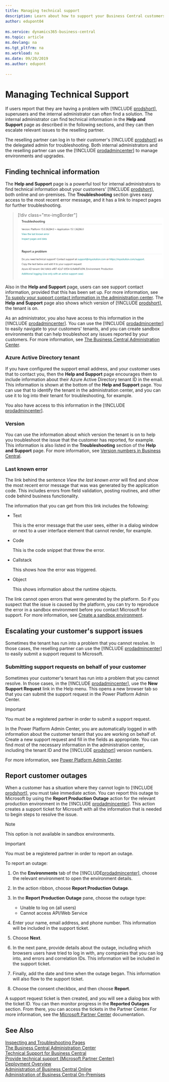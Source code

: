 ```yaml
---
title: Managing technical support
description: Learn about how to support your Business Central customers, online and on-premises.
author: edupont04

ms.service: dynamics365-business-central
ms.topic: article
ms.devlang: na
ms.tgt_pltfrm: na
ms.workload: na
ms.date: 09/20/2019
ms.author: edupont

---
```


# Managing Technical Support

If users report that they are having a problem with [!INCLUDE [prodshort](../developer/includes/prodshort.md)], superusers and the internal administrator can often find a solution. The internal administrator can find technical information in the **Help and Support** page as described in the following sections, and they can then escalate relevant issues to the reselling partner.  

The reselling partner can log in to their customer's [!INCLUDE [prodshort](../developer/includes/prodshort.md)] as the delegated admin for troubleshooting. Both internal administrators and the reselling partner can use the [!INCLUDE [prodadmincenter](../developer/includes/prodadmincenter.md)] to manage environments and upgrades.  

## Finding technical information

The **Help and Support** page is a powerful tool for internal administrators to find technical information about your customers' [!INCLUDE [prodshort](../developer/includes/prodshort.md)], both online and on-premises. The **Troubleshooting** section gives easy access to the most recent error message, and it has a link to inspect pages for further troubleshooting.  

> [!div class="mx-imgBorder"]
> ![Links for troubleshooting and support from the Help and Support page](../developer/media/admin/helpsupport_managed.png)

Also in the **Help and Support** page, users can see support contact information, provided that this has been set up. For more information, see [To supply your support contact information in the administration center](../technical-support.md#to-supply-your-support-contact-information-in-the-administration-center). The **Help and Support** page also shows which version of [!INCLUDE [prodshort](../developer/includes/prodshort.md)], the tenant is on.  

As an administrator, you also have access to this information in the [!INCLUDE [prodadmincenter](../developer/includes/prodadmincenter.md)]. You can use the [!INCLUDE [prodadmincenter](../developer/includes/prodadmincenter.md)] to easily navigate to your customers' tenants, and you can create sandbox environments that can help troubleshoot any issues reported by your customers. For more information, see [The Business Central Administration Center](tenant-admin-center.md).  

### Azure Active Directory tenant

If you have configured the support email address, and your customer uses that to contact you, then the **Help and Support** page encourages them to include information about their Azure Active Directory tenant ID in the email. This information is shown at the bottom of the **Help and Support** page. You can use that to identify the tenant in the administration center, and you can use it to log into their tenant for troubleshooting, for example.  

You also have access to this information in the [!INCLUDE [prodadmincenter](../developer/includes/prodadmincenter.md)].  

### Version

You can use the information about which version the tenant is on to help you troubleshoot the issue that the customer has reported, for example. This information is also listed in the **Troubleshooting** section of the **Help and Support** page. For more information, see [Version numbers in Business Central](version-numbers.md).  

### Last known error

The link behind the sentence *View the last known error* will find and show the most recent error message that was was generated by the application code. This includes errors from field validation, posting routines, and other code behind business functionality.  

The information that you can get from this link includes the following:

- Text

    This is the error message that the user sees, either in a dialog window or next to a user interface element that cannot render, for example.
- Code

    This is the code snippet that threw the error.
- Callstack

    This shows how the error was triggered.
- Object

    This shows information about the runtime objects.

The link cannot open errors that were generated by the platform. So if you suspect that the issue is caused by the platform, you can try to reproduce the error in a sandbox environment before you contact Microsoft for support. For more information, see [Create a sandbox environment](tenant-admin-center-environments.md#create-a-sandbox-environment).

## Escalating your customer's support issues

Sometimes the tenant has run into a problem that you cannot resolve. In those cases, the reselling partner can use the [!INCLUDE [prodadmincenter](../developer/includes/prodadmincenter.md)] to easily submit a support request to Microsoft.  

### Submitting support requests on behalf of your customer

Sometimes your customer's tenant has run into a problem that you cannot resolve. In those cases, in the [!INCLUDE [prodadmincenter](../developer/includes/prodadmincenter.md)], use the **New Support Request** link in the Help menu. This opens a new browser tab so that you can submit the support request in the Power Platform Admin Center.  

> [!IMPORTANT]
> You must be a registered partner in order to submit a support request.

In the Power Platform Admin Center, you are automatically logged in with information about the customer tenant that you are working on behalf of. Create a new support request and fill in the fields as appropriate. You can find most of the necessary information in the administration center, including the tenant ID and the [!INCLUDE [prodshort](../developer/includes/prodshort.md)] version numbers.  

For more information, see [Power Platform Admin Center](/power-platform/admin/admin-documentation).

<!-- TODO: How to manage your customers' support issues -->

## Report customer outages

When a customer has a situation where they cannot login to [!INCLUDE [prodshort](../developer/includes/prodshort.md)], you must take immediate action. You can report this outage to Microsoft by using the **Report Production Outage** action for the relevant production environment in the [!INCLUDE [prodadmincenter](../developer/includes/prodadmincenter.md)]. This action creates a support ticket for Microsoft with all the information that is needed to begin steps to resolve the issue.  

> [!NOTE]
> This option is not available in sandbox environments.  

> [!IMPORTANT]
> You must be a registered partner in order to report an outage.

To report an outage:

1. On the **Environments** tab of the [!INCLUDE[prodadmincenter](../developer/includes/prodadmincenter.md)], choose the relevant environment to open the environment details.
2. In the action ribbon, choose **Report Production Outage**.
3. In the **Report Production Outage** pane, choose the outage type:

    - Unable to log on (all users)
    - Cannot access API/Web Service

4. Enter your name, email address, and phone number. This information will be included in the support ticket.  
5. Choose **Next**.
6. In the next pane, provide details about the outage, including which browsers users have tried to log in with, any companies that you can log into, and errors and correlation IDs. This information will be included in the support ticket.  
7. Finally, add the date and time when the outage began. This information will also flow to the support ticket.  
8. Choose the consent checkbox, and then choose **Report**.

A support request ticket is then created, and you will see a dialog box with the ticket ID. You can then monitor progress in the **Reported Outages** section. From there, you can access the tickets in the Partner Center. For more information, see the [Microsoft Partner Center](/partner-center/) documentation.  

## See Also

[Inspecting and Troubleshooting Pages](../developer/devenv-inspecting-pages.md)  
[The Business Central Administration Center](tenant-admin-center.md)  
[Technical Support for Business Central](../technical-support.md)  
[Provide technical support (Microsoft Partner Center)](/partner-center/provide-technical-support)  
[Deployment Overview](../deployment/Deployment.md)  
[Administration of Business Central Online](tenant-administration.md)  
[Administration of Business Central On-Premises](Administration.md)  

